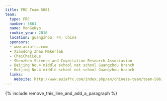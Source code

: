 ```yaml
---
title: FRC Team 5861
team:
  type: FRC
  number: 5861
  name: ManGeKyo
  rookie_year: 2016
  location: guangzhou, 44, China
  sponsors:
  - www.asiafrc.com
  - Xiaodong Zhao Makerlab
  - ChaiChaiLeLe
  - Shenzhen Science and Cognitation Research Associasion
  - Beijing No.4 middle school net school Guangzhou branch
  - Beijing No.4 middle school net school Guangzhou branch
  links:
    Website: http://www.asiafrc.com/index.php/en/chinese-team/team-5861/
---
```


{% include remove_this_line_and_add_a_paragraph %}